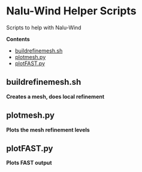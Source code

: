 # Nalu-Wind Helper Scripts

Scripts to help with Nalu-Wind

**Contents**
- [buildrefinemesh.sh](#buildrefinemesh.sh)
- [plotmesh.py](#plotmesh.py)
- [plotFAST.py](#plotfast.py)

## buildrefinemesh.sh
**Creates a mesh, does local refinement**

## plotmesh.py
**Plots the mesh refinement levels**

## plotFAST.py
**Plots FAST output**